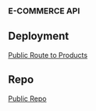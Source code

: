 ### E-COMMERCE API

## Deployment

[Public Route to Products](https://e-commerce-api-atbv.onrender.com/api/v1/products)

## Repo

[Public Repo](https://github.com/microieva/e-commerce-api/tree/main)